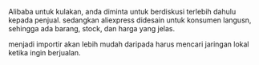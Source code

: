 Alibaba untuk kulakan, anda diminta untuk berdiskusi terlebih dahulu kepada penjual. sedangkan aliexpress didesain untuk konsumen langusn, sehingga ada barang, stock, dan harga yang jelas. 

menjadi importir akan lebih mudah daripada harus mencari jaringan lokal ketika ingin berjualan. 